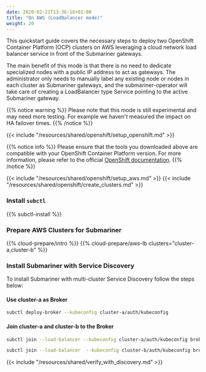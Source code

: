 ```yaml
---
date: 2020-02-21T13:36:18+01:00
title: "On AWS (LoadBalancer mode)"
weight: 20
---
```


This quickstart guide covers the necessary steps to deploy two OpenShift Container Platform (OCP)
clusters on AWS leveraging a cloud network load balancer service in front of the Submariner gateways.

The main benefit of this mode is that there is no need to dedicate specialized nodes with a public IP
address to act as gateways. The administrator only needs to manually label any existing
node or nodes in each cluster as Submariner gateways, and the submariner-operator will take care of creating a LoadBalancer
type Service pointing to the active Submariner gateway.

{{% notice warning %}}
Please note that this mode is still experimental and may need more testing. For example we haven't
measured the impact on HA failover times.
{{% /notice %}}

{{< include "/resources/shared/openshift/setup_openshift.md" >}}

{{% notice info %}}
Please ensure that the tools you downloaded above are compatible with your OpenShift Container Platform version. For more information,
please refer to the official [OpenShift documentation](https://docs.openshift.com/container-platform/).
{{% /notice %}}

{{< include "/resources/shared/openshift/setup_aws.md" >}}
{{< include "/resources/shared/openshift/create_clusters.md" >}}

### Install `subctl`

{{% subctl-install %}}

### Prepare AWS Clusters for Submariner

{{% cloud-prepare/intro %}}
{{% cloud-prepare/aws-lb clusters="cluster-a,cluster-b" %}}

### Install Submariner with Service Discovery

To install Submariner with multi-cluster Service Discovery follow the steps below:

#### Use cluster-a as Broker

```bash
subctl deploy-broker --kubeconfig cluster-a/auth/kubeconfig
```

#### Join cluster-a and cluster-b to the Broker

```bash
subctl join --load-balancer --kubeconfig cluster-a/auth/kubeconfig broker-info.subm --clusterid cluster-a
```

```bash
subctl join --load-balancer  --kubeconfig cluster-b/auth/kubeconfig broker-info.subm --clusterid cluster-b
```

{{< include "/resources/shared/verify_with_discovery.md" >}}
